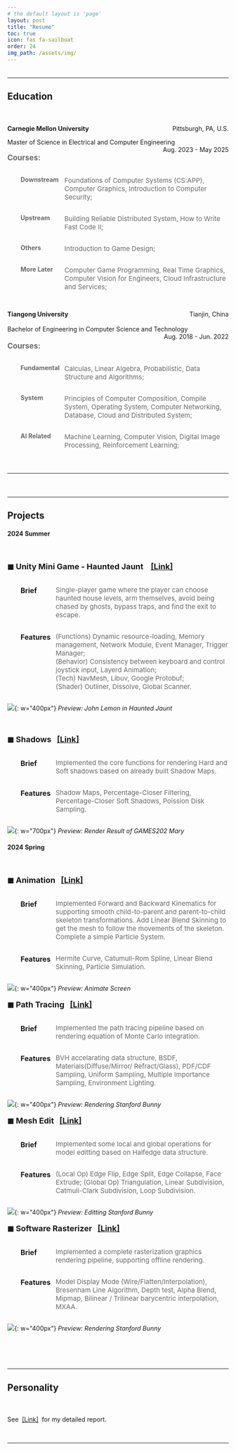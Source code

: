 ```yaml
---
# the default layout is 'page'
layout: post
title: "Resume"
toc: true
icon: fas fa-sailboat
order: 24
img_path: /assets/img/
---
```



<div style="height: 5px;"></div>

--- 
## Education

<div style="height: 20px;"></div>

<p style="text-align:left;"><b>Carnegie Mellon University</b><span style="float:right;">Pittsburgh, PA, U.S.</span></p>
<p style="text-align:left;">Master of Science in Electrical and Computer Engineering<span style="float:right;">Aug. 2023 - May 2025</span></p>

<p class="course-title">Courses:</p>

<div class="course-sub">
    <p class="course-sub-title">Downstream</p>
    <p class="course-sub-content">Foundations of Computer Systems (CS:APP), Computer Graphics, Introduction to Computer Security;</p>
</div>

<div class="course-sub">
    <p class="course-sub-title">Upstream</p>
    <p class="course-sub-content">Building Reliable Distributed System, How to Write Fast Code II;</p>
</div>

<div class="course-sub">
    <p class="course-sub-title">Others</p>
    <p class="course-sub-content">Introduction to Game Design;</p>
</div>

<div class="course-sub">
    <p class="course-sub-title">More Later</p>
    <p class="course-sub-content">Computer Game Programming, Real Time Graphics, Computer Vision for Engineers, Cloud Infrastructure and Services;</p>
</div>

<div style="height: 15px;"></div>

<p style="text-align:left;height:20px;"><b>Tiangong University</b><span style="float:right;">Tianjin, China</span></p>
<p style="text-align:left;height:20px;">Bachelor of Engineering in Computer Science and Technology<span style="float:right;">Aug. 2018 - Jun. 2022</span></p>

<p class="course-title">Courses:</p>


<div class="course-sub">
    <p class="course-sub-title">Fundamental</p>
    <p class="course-sub-content">Calculas, Linear Algebra, Probabilistic, Data Structure and Algorithms;</p>
</div>

<div class="course-sub">
    <p class="course-sub-title">System</p>
    <p class="course-sub-content">Principles of Computer Composition, Compile System, Operating System, Computer Networking, Database, Cloud and Distributed System;</p>
</div>

<div class="course-sub">
    <p class="course-sub-title">AI Related</p>
    <p class="course-sub-content">Machine Learning, Computer Vision, Digital Image Processing, Reinforcement Learning;</p>
</div>

<div style="height: 25px;"></div>

---

<!-- ## Technical Skills

<div style="height: 20px;"></div>

[saving space] -->


<div style="height: 25px;"></div>

---

## Projects



#### 2024 Summer

<!-- ================================================================================================================================================ -->

<div style="height: 20px;"></div>

<div class="proj"> 
    <p class="proj-title">◼︎ Unity Mini Game - Haunted Jaunt &nbsp;&nbsp;
        <a href="{{site.baseurl}}/posts/unity-game-haunted-jaunt/">[Link]</a> 
    </p>
</div>

<div class="proj-sub">
    <p class="proj-sub-title">Brief</p>
    <p class="proj-sub-content">Single-player game where the player can choose haunted house levels, arm themselves, avoid being chased by ghosts, bypass traps, and find the exit to escape.</p>
</div>

<div class="proj-sub">
    <p class="proj-sub-title">Features</p>
    <p class="proj-sub-content">(Functions) Dynamic resource-loading, Memory management, Network Module, Event Manager, Trigger Manager;<br>
    (Behavior) Consistency between keyboard and control joystick input, Layerd Animation;<br>
    (Tech) NavMesh, Libuv, Google Protobuf;<br>
    (Shader) Outliner, Dissolve, Global Scanner.</p>
</div>

![](/post/2024-08-16-hautedjaunt/johnlemon.png){: w="400px"}
_Preview: John Lemon in Haunted Jaunt_

<!-- ================================================================================================================================================ -->

<div style="height: 20px;"></div>

<div class="proj"> 
    <p class="proj-title">◼︎ Shadows&nbsp;&nbsp;
        <a href="{{site.baseurl}}/posts/games202-shadow/">[Link]</a> 
    </p>
</div>

<div class="proj-sub">
    <p class="proj-sub-title">Brief</p>
    <p class="proj-sub-content">Implemented the core functions for rendering Hard and Soft shadows based on already built Shadow Maps.</p>
</div>

<div class="proj-sub">
    <p class="proj-sub-title">Features</p>
    <p class="proj-sub-content">Shadow Maps, Percentage-Closer Filtering, Percentage-Closer Soft Shadows, Poission Disk Sampling.</p>
</div>

![](/post/2024-05-13-shadow/preview.png){: w="700px"}
_Preview: Render Result of GAMES202 Mary_

<!-- ================================================================================================================================================ -->

#### 2024 Spring

<div style="height: 20px;"></div>

<!-- ================================================================================================================================================ -->

<div class="proj">
    <p class="proj-title">◼︎ Animation&nbsp;&nbsp;
        <a href="{{site.baseurl}}/posts/15662-animation/">[Link]</a> 
    </p>
</div>

<div class="proj-sub">
    <p class="proj-sub-title">Brief</p>
    <p class="proj-sub-content">Implemented Forward and Backward Kinematics for supporting smooth child-to-parent and parent-to-child skeleton transformations. Add Linear Blend Skinning to get the mesh to follow the movements of the skeleton. Complete a simple Particle System.</p>
</div>

<div class="proj-sub">
    <p class="proj-sub-title">Features</p>
    <p class="proj-sub-content">Hermite Curve, Catumull-Rom Spline, Linear Blend Skinning, Particle Simulation.</p>
</div>

![](/post/2024-04-24-animation/animationpreview.png){: w="400px"}
_Preview: Animate Screen_

<!-- ================================================================================================================================================ -->

<div class="proj">
    <p class="proj-title">◼︎ Path Tracing&nbsp;&nbsp;
        <a href="{{site.baseurl}}/posts/15662-pathtracing/">[Link]</a> 
    </p>
</div>

<div class="proj-sub">
    <p class="proj-sub-title">Brief</p>
    <p class="proj-sub-content">Implemented the path tracing pipeline based on rendering equation of Monte Carlo integration.</p>
</div>

<div class="proj-sub">
    <p class="proj-sub-title">Features</p>
    <p class="proj-sub-content">BVH accelarating data structure, BSDF, Materials(Diffuse/Mirror/ Refract/Glass), PDF/CDF Sampling, Uniform Sampling, Multiple Importance Sampling, Environment Lighting.</p>
</div>

![](/post/2024-04-03-pathtracing/bunnie.png){: w="400px"}
_Preview: Rendering Stanford Bunny_

<!-- ================================================================================================================================================ -->

<div class="proj">
    <p class="proj-title">◼︎ Mesh Edit&nbsp;&nbsp;
        <a href="{{site.baseurl}}/posts/15662-meshedit/">[Link]</a> 
    </p>
</div>

<div class="proj-sub">
    <p class="proj-sub-title">Brief</p>
    <p class="proj-sub-content">Implemented some local and global operations for model editting based on Halfedge data structure.</p>
</div>

<div class="proj-sub">
    <p class="proj-sub-title">Features</p>
    <p class="proj-sub-content">(Local Op) Edge Flip, Edge Split, Edge Collapse, Face Extrude; (Global Op) Triangulation, Linear Subdivision, Catmull-Clark Subdivision, Loop Subdivision.</p>
</div>

![](/post/2024-03-13-meshedit/meshpreview.png){: w="400px"}
_Preview: Editting Stanford Bunny_

<!-- ================================================================================================================================================ -->

<div class="proj">
    <p class="proj-title">◼︎ Software Rasterizer&nbsp;&nbsp;
        <a href="{{site.baseurl}}/posts/15662-rasterizer/">[Link]</a> 
    </p>
</div>

<div class="proj-sub">
    <p class="proj-sub-title">Brief</p>
    <p class="proj-sub-content">Implemented a complete rasterization graphics rendering pipeline, supporting offline rendering.</p>
</div>

<div class="proj-sub">
    <p class="proj-sub-title">Features</p>
    <p class="proj-sub-content">Model Display Mode (Wire/Flatten/Interpolation), Bresenham Line Algorithm, Depth test, Alpha Blend, Mipmap, Bilinear / Trilinear barycentric interpolation, MXAA.</p>
</div>

![](/post/2024-02-14-rasterizer/bunnie.png){: w="400px"}
_Preview: Rendering Stanford Bunny_

<!-- ================================================================================================================================================ -->


<div style="height: 30px;"></div>

<div style="height: 25px;"></div>

---

## Personality

<div style="height: 20px;"></div>

See &nbsp;<a href="{{site.baseurl}}/posts/personalities/">[Link]</a>&nbsp; for my detailed report.

&nbsp;

---


<style>
    .course-title {
        text-align:left;
        font-weight: bold;
        color:DimGray;
        font-size: 17px;
    }

    .course-sub {
        display:grid; 
        grid-template-columns: 120px auto;
        font-size: 14px;
        color:DimGray;
        gap: 10px;
    }

    .course-sub-title {
        margin-left: 30px;
        font-weight: 700;
    }

    .course-sub-content {
        align-items: center;
        justify-content: start;
        color:DimGray;
        font-size: 15px;
    }

    .proj-sub {
        display:grid; 
        grid-template-columns: 100px auto;
        font-size: 16px;
        gap: 10px;
    }

    .proj-title {
        font-weight: 700;
        font-size: 18px;
    }

    .proj-sub-title {
        margin-left: 30px;
        font-weight: 700;
    }

    .proj-sub-content {
        align-items: center;
        justify-content: start;
        color:DimGray;
        font-size: 15px;
    }

</style>